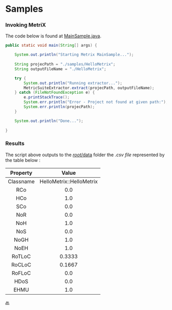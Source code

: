 <h1 name="metrix-samples">Samples</h1>

### Invoking MetriX
The code below is found at [MainSample.java](MainSample.java).  
```java
public static void main(String[] args) {

	System.out.println("Starting Metrix MainSample...");
	
	String projecPath = "./samples/HelloMetrix";
	String outputFileName = "./HelloMetrix";

	try {
		System.out.println("Running extractor...");
		MetricSuiteExtractor.extract(projecPath, outputFileName);
	} catch (FileNotFoundException e) {
		e.printStackTrace();
		System.err.println("Error - Project not found at given path:");
		System.err.println(projecPath);
	}

	System.out.println("Done...");
	
}
```

### Results
The script above outputs to the [*root*/data](https://github.com/FlavioFS/MetriX/tree/master/data) folder the *.csv file* represented by the table below :


| Property  | Value |
| :------: | :-----------: |
| Classname | HelloMetrix::HelloMetrix |
| RCo | 0.0 |
| HCo | 1.0 |
| SCo | 0.0 |
| NoR | 0.0 |
| NoH | 1.0 |
| NoS | 0.0 |
| NoGH | 1.0 |
| NoEH | 1.0 |
| RoTLoC | 0.3333 |
| RoCLoC | 0.1667 |
| RoFLoC | 0.0 |
| HDoS | 0.0 |
| EHMU | 1.0 |


<a href="https://github.com/FlavioFS/MetriX/#metrix-home">:back:</a>
